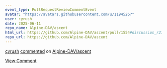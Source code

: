 ```yaml
---
event_type: PullRequestReviewCommentEvent
avatar: "https://avatars.githubusercontent.com/u/1194526?"
user: cyrush
date: 2025-06-11
repo_name: Alpine-DAV/ascent
html_url: https://github.com/Alpine-DAV/ascent/pull/1554#discussion_r2140876784
repo_url: https://github.com/Alpine-DAV/ascent
---
```


<a href='https://github.com/cyrush' target='_blank'>cyrush</a> <a href='https://github.com/Alpine-DAV/ascent/pull/1554#discussion_r2140876784' target='_blank'>commented</a> on <a href='https://github.com/Alpine-DAV/ascent' target='_blank'>Alpine-DAV/ascent</a>

<a href='https://github.com/Alpine-DAV/ascent/pull/1554#discussion_r2140876784' target='_blank'>View Comment</a>